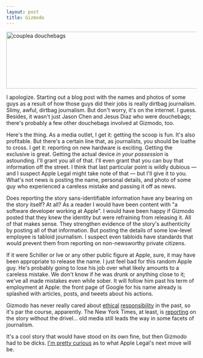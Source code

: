 ```yaml
---
layout: post
title: Gizmodo
---
```


<img src="http://cl.ly/6av/content" title="Jason Chen and Jesus Diaz are douchebags, obviously" width="600" height="150" alt="couplea douchebags" />

I apologize. Starting out a blog post with the names and photos of some guys as a result of how those guys did their jobs is really dirtbag journalism. Slimy, awful, dirtbag journalism. But don't worry, it's on the internet. I guess. Besides, it wasn't just Jason Chen and Jesus Diaz who were douchebags; there's probably a few other douchebags involved at Gizmodo, too.

Here's the thing. As a media outlet, I get it: getting the scoop is fun. It's also profitable. But there's a certain line that, as journalists, you should be loathe to cross. I get it: reporting on new hardware is exciting. Getting the exclusive is great. Getting the actual device *in your possession* is astounding. I'll grant you all of that. I'll even grant that you can buy that information off the street. I think that last particular point is wildly dubious — and I suspect Apple Legal might take note of that — but I'll give it to you. What's not news is posting the name, personal details, and photo of some guy who experienced a careless mistake and passing it off as news.

Does reporting the story sans-identifiable information have any bearing on the story itself? At all? As a reader I would have been content with "a software developer working at Apple". I would have been happy if Gizmodo posted that they knew the identity but were refraining from releasing it. All of that makes sense. They strengthen evidence of the story's authenticity by posting all of that information. But posting the details of some low-level employee is tabloid journalism. I suspect even tabloids have standards that would prevent them from reporting on non-newsworthy private citizens.

If it were Schiller or Ive or any other public figure at Apple, sure, it may have been appropriate to release the name. I just feel bad for this random Apple guy. He's probably going to lose his job over what likely amounts to a careless mistake. We don't know if he was drunk or anything close to it; we've all made mistakes even while sober. It will follow him past his term of employment at Apple: the front page of Google for his name already is splashed with articles, posts, and tweets about his actions.

Gizmodo has never really cared about [ethical](http://www.901am.com/2008/gizmodo-very-proud-of-its-unethical-demeanor-at-ces.html) [responsibility](http://gizmodo.com/gadgets/cellphones/gizmodo-knows-iphone-will-be-announced-on-monday-221991.php) in the past, so it's par the course, apparently. The New York Times, at least, is [reporting](http://www.nytimes.com/2010/04/20/technology/companies/20apple.html?hp) on the story without the drivel... old media still leads the way in some facets of journalism.

It's a cool story that would have stood on its own fine, but then Gizmodo had to be dicks. [I'm pretty curious](http://twitter.com/holman/status/12490814005) as to what Apple Legal's next move will be.